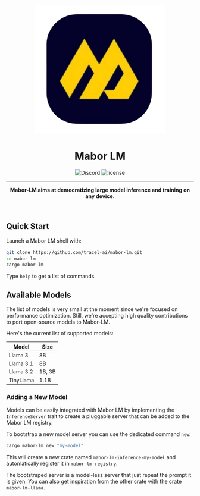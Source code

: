 <div align="center">

<img src="./assets/mabor_logo.png" width="350px"/>
<h1>Mabor LM</h1>

![Discord](https://img.shields.io/discord/1038839012602941528.svg?color=7289da&&logo=discord)
![license](https://shields.io/badge/license-MIT%2FApache--2.0-blue)

---

**Mabor-LM aims at democratizing large model inference and training on any device.**

<br/>
</div>

## Quick Start

Launch a Mabor LM shell with:

```sh
git clone https://github.com/tracel-ai/mabor-lm.git
cd mabor-lm
cargo mabor-lm
```

Type `help` to get a list of commands.

## Available Models

The list of models is very small at the moment since we're focused on performance optimization.
Still, we're accepting high quality contributions to port open-source models to Mabor-LM.

Here's the current list of supported models:

| Model     | Size   |
| --------- | ------ |
| Llama 3   | 8B     |
| Llama 3.1 | 8B     |
| Llama 3.2 | 1B, 3B |
| TinyLlama | 1.1B   |

### Adding a New Model

Models can be easily integrated with Mabor LM by implementing the `InferenceServer`
trait to create a pluggable server that can be added to the Mabor LM registry.

To bootstrap a new model server you can use the dedicated command `new`:

```sh
cargo mabor-lm new "my-model"
```

This will create a new crate named `mabor-lm-inference-my-model` and automatically
register it in `mabor-lm-registry`.

The bootstraped server is a model-less server that just repeat the prompt it is
given. You can also get inspiration from the other crate with the crate `mabor-lm-llama`.

